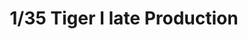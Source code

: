 ---
layout: product
title: "1/35 Tiger I late Production"
price: "5500" 
desc: "AKCIJA"
img_path: "/assets/img/RFM5015.webp"
brand: "N/A"
available: true
special_offer: false
new: false
soon: false
cat: "010000"
subcat: "010800"
subsubcat: "0N/A"
sifra: "RFM5015"
popular: false
spec: false
---
